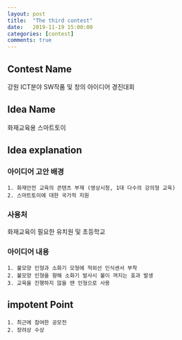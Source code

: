 ```yaml
---
layout: post
title:  "The third contest"
date:   2019-11-19 15:00:00
categories: [contest]
comments: true
---
```

## Contest Name
강원 ICT분야 SW작품 및 창의 아이디어 경진대회

## Idea Name
화재교육용 스마트토이

## Idea explanation

### 아이디어 고안 배경
	1. 화재안전 교육의 콘텐츠 부재 (영상시청, 1대 다수의 강의형 교육)
	2. 스마트토이에 대한 국가적 지원
	
### 사용처
화재교육이 필요한 유치원 및 초등학교

### 아이디어 내용
	1. 불모양 인형과 소화기 모형에 적외선 인식센서 부착
	2. 불모양 인형을 향해 소화기 발사시 불이 꺼지는 효과 발생
	3. 교육을 진행하지 않을 땐 인형으로 사용

## impotent Point
	1. 최근에 참여한 공모전 
	2. 장려상 수상